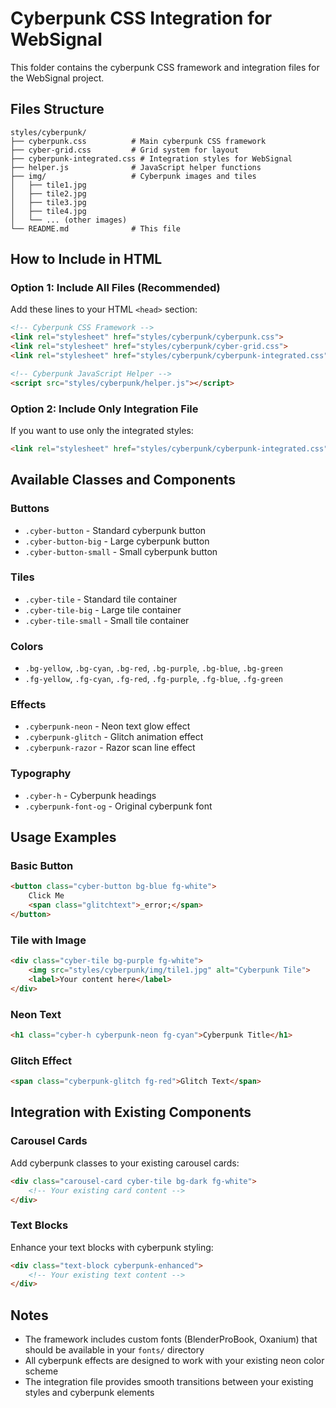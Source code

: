# Cyberpunk CSS Integration for WebSignal

This folder contains the cyberpunk CSS framework and integration files for the WebSignal project.

## Files Structure

```
styles/cyberpunk/
├── cyberpunk.css          # Main cyberpunk CSS framework
├── cyber-grid.css         # Grid system for layout
├── cyberpunk-integrated.css # Integration styles for WebSignal
├── helper.js              # JavaScript helper functions
├── img/                   # Cyberpunk images and tiles
│   ├── tile1.jpg
│   ├── tile2.jpg
│   ├── tile3.jpg
│   ├── tile4.jpg
│   └── ... (other images)
└── README.md              # This file
```

## How to Include in HTML

### Option 1: Include All Files (Recommended)
Add these lines to your HTML `<head>` section:

```html
<!-- Cyberpunk CSS Framework -->
<link rel="stylesheet" href="styles/cyberpunk/cyberpunk.css">
<link rel="stylesheet" href="styles/cyberpunk/cyber-grid.css">
<link rel="stylesheet" href="styles/cyberpunk/cyberpunk-integrated.css">

<!-- Cyberpunk JavaScript Helper -->
<script src="styles/cyberpunk/helper.js"></script>
```

### Option 2: Include Only Integration File
If you want to use only the integrated styles:

```html
<link rel="stylesheet" href="styles/cyberpunk/cyberpunk-integrated.css">
```

## Available Classes and Components

### Buttons
- `.cyber-button` - Standard cyberpunk button
- `.cyber-button-big` - Large cyberpunk button
- `.cyber-button-small` - Small cyberpunk button

### Tiles
- `.cyber-tile` - Standard tile container
- `.cyber-tile-big` - Large tile container
- `.cyber-tile-small` - Small tile container

### Colors
- `.bg-yellow`, `.bg-cyan`, `.bg-red`, `.bg-purple`, `.bg-blue`, `.bg-green`
- `.fg-yellow`, `.fg-cyan`, `.fg-red`, `.fg-purple`, `.fg-blue`, `.fg-green`

### Effects
- `.cyberpunk-neon` - Neon text glow effect
- `.cyberpunk-glitch` - Glitch animation effect
- `.cyberpunk-razor` - Razor scan line effect

### Typography
- `.cyber-h` - Cyberpunk headings
- `.cyberpunk-font-og` - Original cyberpunk font

## Usage Examples

### Basic Button
```html
<button class="cyber-button bg-blue fg-white">
    Click Me
    <span class="glitchtext">_error;</span>
</button>
```

### Tile with Image
```html
<div class="cyber-tile bg-purple fg-white">
    <img src="styles/cyberpunk/img/tile1.jpg" alt="Cyberpunk Tile">
    <label>Your content here</label>
</div>
```

### Neon Text
```html
<h1 class="cyber-h cyberpunk-neon fg-cyan">Cyberpunk Title</h1>
```

### Glitch Effect
```html
<span class="cyberpunk-glitch fg-red">Glitch Text</span>
```

## Integration with Existing Components

### Carousel Cards
Add cyberpunk classes to your existing carousel cards:

```html
<div class="carousel-card cyber-tile bg-dark fg-white">
    <!-- Your existing card content -->
</div>
```

### Text Blocks
Enhance your text blocks with cyberpunk styling:

```html
<div class="text-block cyberpunk-enhanced">
    <!-- Your existing text content -->
</div>
```

## Notes

- The framework includes custom fonts (BlenderProBook, Oxanium) that should be available in your `fonts/` directory
- All cyberpunk effects are designed to work with your existing neon color scheme
- The integration file provides smooth transitions between your existing styles and cyberpunk elements 